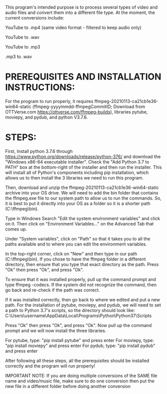 This program's intended purpose is to process several types of video and audio files and convert them into a different file type. At the moment, the current conversions include: 

YouTube to .mp4 (same video format - filtered to keep audio only)

YouTube to .wav 

YouTube to .mp3

.mp3 to .wav

# PREREQUISITES AND INSTALLATION INSTRUCTIONS:

For the program to run properly, it requires ffmpeg-20210113-ca21cb1e36-win64-static (ffmpeg-yyyymmdd-ffmpegCommitID; Download from OTTVerse.com https://ottverse.com/ffmpeg-builds), libraries pytube, moviepy, and pydub, and python V3.7.6.

# STEPS:

First, Install python 3.7.6 through https://www.python.org/downloads/release/python-376/ and download the "Windows x86-64 executable installer". Check the "Add Python 3.7 to PATH" box at the bottom-right of the installer and then run the installer. This will install all of Python's components including pip installation, which allows us to then install the 3 libraries we need to run this program.

Then, download and unzip the ffmpeg-20210113-ca21cb1e36-win64-static archive into your OS drive. We will need to add the bin folder that contains the ffmpeg.exe file to our system path to allow us to run the commands. So, it is best to put it directly into your OS as a folder so it is a shorter path (C:\ffmpeg\bin).

Type in Windows Search "Edit the system environment variables" and click on it. Then click on "Environment Variables..." on the Advanced Tab that comes up. 

Under "System variables", click on "Path" so that it takes you to all the paths available and to where you can edit the environment variables.

In the top-right corner, click on "New" and then type in our path (C:\ffmpeg\bin). If you chose to have the ffmpeg folder in a different directory, then ensure that you type that exact directory as the path. Press "Ok" then press "Ok", and press "Ok". 

To ensure that it was installed properly, pull up the command prompt and type ffmpeg -codecs. If the system did not recognize the command, then go back and re-check if the path was correct.

If it was installed correctly, then go back to where we edited and put a new path. For the installation of pytube, moviepy, and pydub, we will need to set a path to Python 3.7's scripts, so the directory should look like: C:\Users\username\AppData\Local\Programs\Python\Python37\Scripts

Press "Ok" then press "Ok", and press "Ok". Now pull up the command prompt and we will now install the three libraries. 

For pytube, type: "pip install pytube" and press enter
For moviepy, type: "pip install moviepy" and press enter
For pydub, type: "pip install pydub" and press enter

After following all these steps, all the prerequisites should be installed correctly and the program will run properly!

IMPORTANT NOTE: If you are doing multiple conversions of the SAME file name and video/music file, make sure to do one conversion then put the new file in a different folder before doing another conversion

